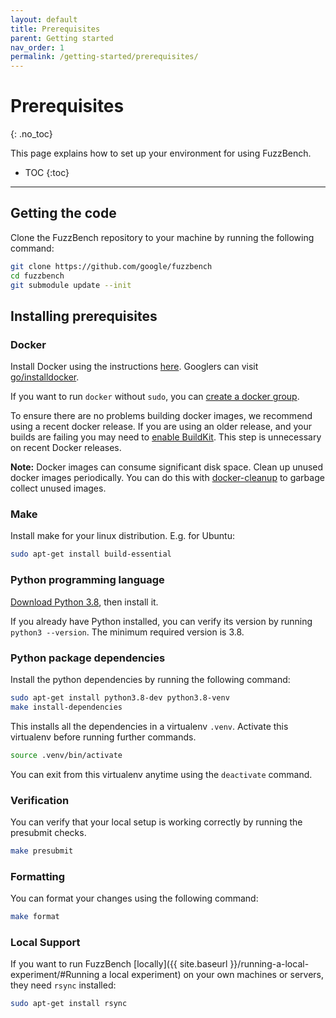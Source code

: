 ```yaml
---
layout: default
title: Prerequisites
parent: Getting started
nav_order: 1
permalink: /getting-started/prerequisites/
---
```


# Prerequisites
{: .no_toc}

This page explains how to set up your environment for using FuzzBench.

- TOC
{:toc}

---

## Getting the code

Clone the FuzzBench repository to your machine by running the following command:

```bash
git clone https://github.com/google/fuzzbench
cd fuzzbench
git submodule update --init
```

## Installing prerequisites

### Docker

Install Docker using the instructions
[here](https://docs.docker.com/engine/installation).
Googlers can visit [go/installdocker](https://goto.google.com/installdocker).

If you want to run `docker` without `sudo`, you can
[create a docker group](https://docs.docker.com/engine/install/linux-postinstall/#manage-docker-as-a-non-root-user).

To ensure there are no problems building docker images, we recommend using a
recent docker release. If you are using an older release, and your builds are
failing you may need to
[enable BuildKit](https://google.github.io/oss-fuzz/getting-started/new-project-guide/#prerequisites).
This step is unnecessary on recent Docker releases.

**Note:** Docker images can consume significant disk space. Clean up unused
docker images periodically. You can do this with
[docker-cleanup](https://gist.github.com/mikea/d23a839cba68778d94e0302e8a2c200f)
to garbage collect unused images.

### Make

Install make for your linux distribution. E.g. for Ubuntu:

```bash
sudo apt-get install build-essential
```

### Python programming language

[Download Python 3.8](https://www.python.org/downloads/release/python-386/),
then install it.

If you already have Python installed, you can verify its version by running
`python3 --version`. The minimum required version is 3.8.

### Python package dependencies

Install the python dependencies by running the following command:

```bash
sudo apt-get install python3.8-dev python3.8-venv
make install-dependencies
```

This installs all the dependencies in a virtualenv `.venv`. Activate this
virtualenv before running further commands.

```bash
source .venv/bin/activate
```

You can exit from this virtualenv anytime using the `deactivate` command.

### Verification

You can verify that your local setup is working correctly by running the
presubmit checks.

```bash
make presubmit
```

### Formatting

You can format your changes using the following command:

```bash
make format
```

### Local Support

If you want to run FuzzBench [locally]({{ site.baseurl }}/running-a-local-experiment/#Running a local experiment)
on your own machines or servers, they need `rsync` installed:
```bash
sudo apt-get install rsync
```
